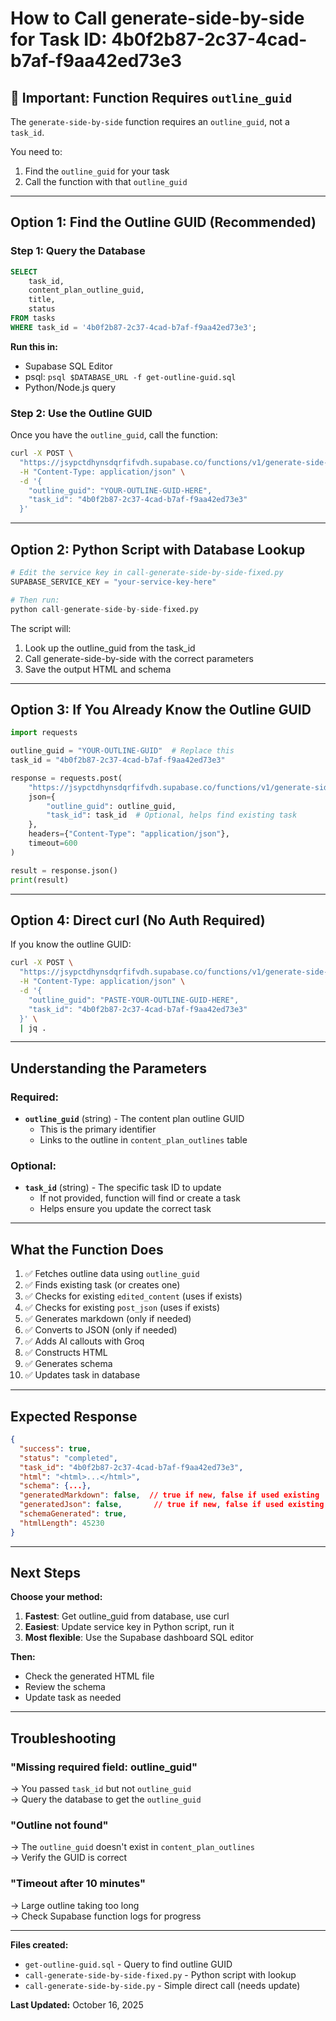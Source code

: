 # How to Call generate-side-by-side for Task ID: 4b0f2b87-2c37-4cad-b7af-f9aa42ed73e3

## 🚨 Important: Function Requires `outline_guid`

The `generate-side-by-side` function requires an `outline_guid`, not a `task_id`.

You need to:
1. Find the `outline_guid` for your task
2. Call the function with that `outline_guid`

---

## Option 1: Find the Outline GUID (Recommended)

### Step 1: Query the Database

```sql
SELECT 
    task_id,
    content_plan_outline_guid,
    title,
    status
FROM tasks
WHERE task_id = '4b0f2b87-2c37-4cad-b7af-f9aa42ed73e3';
```

**Run this in:**
- Supabase SQL Editor
- psql: `psql $DATABASE_URL -f get-outline-guid.sql`
- Python/Node.js query

### Step 2: Use the Outline GUID

Once you have the `outline_guid`, call the function:

```bash
curl -X POST \
  "https://jsypctdhynsdqrfifvdh.supabase.co/functions/v1/generate-side-by-side" \
  -H "Content-Type: application/json" \
  -d '{
    "outline_guid": "YOUR-OUTLINE-GUID-HERE",
    "task_id": "4b0f2b87-2c37-4cad-b7af-f9aa42ed73e3"
  }'
```

---

## Option 2: Python Script with Database Lookup

```python
# Edit the service key in call-generate-side-by-side-fixed.py
SUPABASE_SERVICE_KEY = "your-service-key-here"

# Then run:
python call-generate-side-by-side-fixed.py
```

The script will:
1. Look up the outline_guid from the task_id
2. Call generate-side-by-side with the correct parameters
3. Save the output HTML and schema

---

## Option 3: If You Already Know the Outline GUID

```python
import requests

outline_guid = "YOUR-OUTLINE-GUID"  # Replace this
task_id = "4b0f2b87-2c37-4cad-b7af-f9aa42ed73e3"

response = requests.post(
    "https://jsypctdhynsdqrfifvdh.supabase.co/functions/v1/generate-side-by-side",
    json={
        "outline_guid": outline_guid,
        "task_id": task_id  # Optional, helps find existing task
    },
    headers={"Content-Type": "application/json"},
    timeout=600
)

result = response.json()
print(result)
```

---

## Option 4: Direct curl (No Auth Required)

If you know the outline GUID:

```bash
curl -X POST \
  "https://jsypctdhynsdqrfifvdh.supabase.co/functions/v1/generate-side-by-side" \
  -H "Content-Type: application/json" \
  -d '{
    "outline_guid": "PASTE-YOUR-OUTLINE-GUID-HERE",
    "task_id": "4b0f2b87-2c37-4cad-b7af-f9aa42ed73e3"
  }' \
  | jq .
```

---

## Understanding the Parameters

### Required:
- **`outline_guid`** (string) - The content plan outline GUID
  - This is the primary identifier
  - Links to the outline in `content_plan_outlines` table

### Optional:
- **`task_id`** (string) - The specific task ID to update
  - If not provided, function will find or create a task
  - Helps ensure you update the correct task

---

## What the Function Does

1. ✅ Fetches outline data using `outline_guid`
2. ✅ Finds existing task (or creates one)
3. ✅ Checks for existing `edited_content` (uses if exists)
4. ✅ Checks for existing `post_json` (uses if exists)
5. ✅ Generates markdown (only if needed)
6. ✅ Converts to JSON (only if needed)
7. ✅ Adds AI callouts with Groq
8. ✅ Constructs HTML
9. ✅ Generates schema
10. ✅ Updates task in database

---

## Expected Response

```json
{
  "success": true,
  "status": "completed",
  "task_id": "4b0f2b87-2c37-4cad-b7af-f9aa42ed73e3",
  "html": "<html>...</html>",
  "schema": {...},
  "generatedMarkdown": false,  // true if new, false if used existing
  "generatedJson": false,       // true if new, false if used existing
  "schemaGenerated": true,
  "htmlLength": 45230
}
```

---

## Next Steps

**Choose your method:**

1. **Fastest**: Get outline_guid from database, use curl
2. **Easiest**: Update service key in Python script, run it
3. **Most flexible**: Use the Supabase dashboard SQL editor

**Then:**
- Check the generated HTML file
- Review the schema
- Update task as needed

---

## Troubleshooting

### "Missing required field: outline_guid"
→ You passed `task_id` but not `outline_guid`  
→ Query the database to get the `outline_guid`

### "Outline not found"
→ The `outline_guid` doesn't exist in `content_plan_outlines`  
→ Verify the GUID is correct

### "Timeout after 10 minutes"
→ Large outline taking too long  
→ Check Supabase function logs for progress

---

**Files created:**
- `get-outline-guid.sql` - Query to find outline GUID
- `call-generate-side-by-side-fixed.py` - Python script with lookup
- `call-generate-side-by-side.py` - Simple direct call (needs update)

**Last Updated:** October 16, 2025

